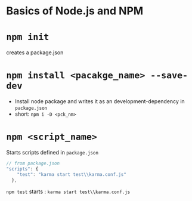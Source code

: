 # Basics of Node.js and NPM
# `npm init`
creates a package.json

# `npm install <pacakge_name> --save-dev`
* Install node package and writes it as an development-dependency in `package.json`
* short: `npm i -D <pck_nm>`

# `npm <script_name>`
Starts scripts defined in `package.json`
```javascript
// from package.json
"scripts": {
    "test": "karma start test\\karma.conf.js"
  },
```
`npm test` starts : `karma start test\\karma.conf.js`


